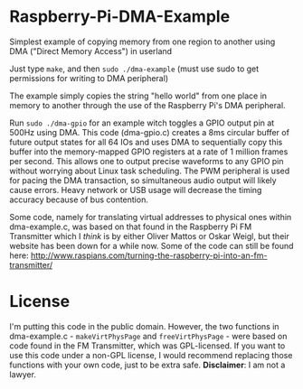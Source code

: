 Raspberry-Pi-DMA-Example
========================

Simplest example of copying memory from one region to another using DMA ("Direct Memory Access") in userland

Just type `make`, and then `sudo ./dma-example` (must use sudo to get permissions for writing to DMA peripheral)

The example simply copies the string "hello world" from one place in memory to another through the use of the Raspberry Pi's DMA peripheral.

Run `sudo ./dma-gpio` for an example witch toggles a GPIO output pin at 500Hz using DMA. This code (dma-gpio.c) creates a 8ms circular buffer of future output states for all 64 IOs and uses DMA to sequentially copy this buffer into the memory-mapped GPIO registers at a rate of 1 million frames per second. This allows one to output precise waveforms to any GPIO pin without worrying about Linux task scheduling. The PWM peripheral is used for pacing the DMA transaction, so simultaneous audio output will likely cause errors. Heavy network or USB usage will decrease the timing accuracy because of bus contention.

Some code, namely for translating virtual addresses to physical ones within dma-example.c, was based on that found in the Raspberry Pi FM Transmitter which I *think* is by either Oliver Mattos or Oskar Weigl, but their website has been down for a while now. Some of the code can still be found here: http://www.raspians.com/turning-the-raspberry-pi-into-an-fm-transmitter/

License
======

I'm putting this code in the public domain. However, the two functions in dma-example.c - `makeVirtPhysPage` and `freeVirtPhysPage` - were based on code found in the FM Transmitter, which was GPL-licensed. If you want to use this code under a non-GPL license, I would recommend replacing those functions with your own code, just to be extra safe. **Disclaimer**: I am not a lawyer.
